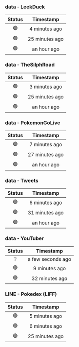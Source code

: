 ### data - LeekDuck
| Status | Timestamp |
|:------:|:---------:|
| 🟢 | 4 minutes ago |
| 🟢 | 25 minutes ago |
| 🟢 | an hour ago |

### data - TheSilphRoad
| Status | Timestamp |
|:------:|:---------:|
| 🟢 | 3 minutes ago |
| 🟢 | 25 minutes ago |
| 🟢 | an hour ago |

### data - PokemonGoLive
| Status | Timestamp |
|:------:|:---------:|
| 🟢 | 7 minutes ago |
| 🟢 | 27 minutes ago |
| 🟢 | an hour ago |

### data - Tweets
| Status | Timestamp |
|:------:|:---------:|
| 🟢 | 6 minutes ago |
| 🟢 | 31 minutes ago |
| 🟢 | an hour ago |

### data - YouTuber
| Status | Timestamp |
|:------:|:---------:|
| ❔ | a few seconds ago |
| 🟢 | 9 minutes ago |
| 🟢 | 32 minutes ago |

### LINE - Pokedex (LIFF)
| Status | Timestamp |
|:------:|:---------:|
| 🟢 | 5 minutes ago |
| 🟢 | 6 minutes ago |
| 🟢 | 25 minutes ago |

